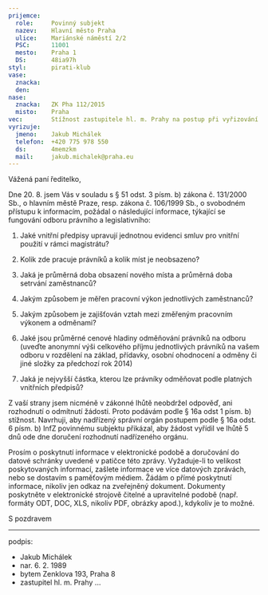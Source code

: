 ```yaml
---
prijemce: 
  role:     Povinný subjekt
  nazev:    Hlavní město Praha
  ulice:    Mariánské náměstí 2/2
  PSC:      11001
  mesto:    Praha 1
  DS:       48ia97h
styl:       pirati-klub
vase:
  znacka:   
  den:      
nase:
  znacka:   ZK Pha 112/2015
  misto:    Praha
vec:        Stížnost zastupitele hl. m. Prahy na postup při vyřizování žádosti o informace
vyrizuje:   
  jmeno:    Jakub Michálek
  telefon:  +420 775 978 550
  ds:       4memzkm
  mail:     jakub.michalek@praha.eu
---
```


Vážená paní ředitelko,

Dne 20. 8. jsem Vás v souladu s § 51 odst. 3 písm. b) zákona č. 131/2000 Sb., o hlavním městě Praze, resp. zákona č. 106/1999 Sb., o svobodném přístupu k informacím, požádal o následující informace, týkající se fungování odboru právního a legislativního:

1. Jaké vnitřní předpisy upravují jednotnou evidenci smluv pro vnitřní použití
v rámci magistrátu?

2. Kolik zde pracuje právníků a kolik míst je neobsazeno? 

3. Jaká je průměrná doba obsazení nového místa a průměrná doba setrvání zaměstnanců?

4. Jakým způsobem je měřen pracovní výkon jednotlivých zaměstnanců?

5. Jakým způsobem je zajišťován vztah mezi změřeným pracovním výkonem a odměnami?

6. Jaké jsou průměrné cenové hladiny odměňování právníků na odboru (uveďte anonymní
výši celkového příjmu jednotlivých právníků na vašem odboru v rozdělení na základ,
přídavky, osobní ohodnocení a odměny či jiné složky za předchozí rok 2014)

7. Jaká je nejvyšší částka, kterou lze právníky odměňovat podle platných 
vnitřních předpisů?

Z vaší strany jsem nicméně v zákonné lhůtě neobdržel odpověď, ani rozhodnutí o odmítnutí žádosti. Proto podávám podle § 16a odst 1 písm. b) stížnost. Navrhuji, aby nadřízený správní orgán postupem podle § 16a odst. 6 písm. b) InfZ povinnému subjektu přikázal, aby žádost vyřídil ve lhůtě 5 dnů ode dne doručení rozhodnutí nadřízeného orgánu.

Prosím o poskytnutí informace v elektronické podobě a doručování do datové schránky uvedené v patičce této zprávy. Vyžaduje-li to velikost poskytovaných informací, zašlete informace ve více datových zprávách, nebo se dostavím s paměťovým médiem. Žádám o přímé poskytnutí informace, nikoliv jen odkaz na zveřejněný dokument. Dokumenty poskytněte v elektronické strojově čitelné a upravitelné podobě (např. formáty ODT, DOC, XLS, nikoliv PDF, obrázky apod.), kdykoliv je to možné.

S pozdravem

---
podpis: 
  - Jakub Michálek
  - nar. 6. 2. 1989
  - bytem Zenklova 193, Praha 8
  - zastupitel hl. m. Prahy
...
